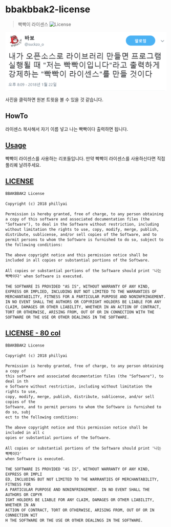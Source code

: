 # bbakbbak2-license

> 빡빡이 라이센스 ![License](https://img.shields.io/badge/License-bbakbbak2-blue.svg)

[![camefrom](/babo.png)](https://twitter.com/suckzo_o/status/955653573496356864)

사진을 클릭하면 원본 트윗을 볼 수 있을 것 같습니다.

## HowTo

라이센스 복사해서 자기 이름 넣고 나는 빡빡이다 출력하면 됩니다.

## [Usage](/Usages.md)

빡빡이 라이센스를 사용하는 리포들입니다. 만약 빡빡이 라이센스를 사용하신다면 직접 풀리퀘 날려주세요.

## [LICENSE](/LICENSE)

```
BBAKBBAK2 License

Copyright (c) 2018 phillyai

Permission is hereby granted, free of charge, to any person obtaining a copy of this software and associated documentation files (the "Software"), to deal in the Software without restriction, including without limitation the rights to use, copy, modify, merge, publish, distribute, sublicense, and/or sell copies of the Software, and to permit persons to whom the Software is furnished to do so, subject to the following conditions:

The above copyright notice and this permission notice shall be included in all copies or substantial portions of the Software.

All copies or substantial portions of the Software should print '나는 빡빡이다' when Software is executed.

THE SOFTWARE IS PROVIDED "AS IS", WITHOUT WARRANTY OF ANY KIND, EXPRESS OR IMPLIED, INCLUDING BUT NOT LIMITED TO THE WARRANTIES OF MERCHANTABILITY, FITNESS FOR A PARTICULAR PURPOSE AND NONINFRINGEMENT. IN NO EVENT SHALL THE AUTHORS OR COPYRIGHT HOLDERS BE LIABLE FOR ANY CLAIM, DAMAGES OR OTHER LIABILITY, WHETHER IN AN ACTION OF CONTRACT, TORT OR OTHERWISE, ARISING FROM, OUT OF OR IN CONNECTION WITH THE SOFTWARE OR THE USE OR OTHER DEALINGS IN THE SOFTWARE.
```

## [LICENSE - 80 col](/LICENSE-80col)

```
BBAKBBAK2 License

Copyright (c) 2018 phillyai

Permission is hereby granted, free of charge, to any person obtaining a copy of 
this software and associated documentation files (the "Software"), to deal in th
e Software without restriction, including without limitation the rights to use, 
copy, modify, merge, publish, distribute, sublicense, and/or sell copies of the 
Software, and to permit persons to whom the Software is furnished to do so, subj
ect to the following conditions:

The above copyright notice and this permission notice shall be included in all c
opies or substantial portions of the Software.

All copies or substantial portions of the Software should print '나는 빡빡이다' 
when Software is executed.

THE SOFTWARE IS PROVIDED "AS IS", WITHOUT WARRANTY OF ANY KIND, EXPRESS OR IMPLI
ED, INCLUDING BUT NOT LIMITED TO THE WARRANTIES OF MERCHANTABILITY, FITNESS FOR 
A PARTICULAR PURPOSE AND NONINFRINGEMENT. IN NO EVENT SHALL THE AUTHORS OR COPYR
IGHT HOLDERS BE LIABLE FOR ANY CLAIM, DAMAGES OR OTHER LIABILITY, WHETHER IN AN 
ACTION OF CONTRACT, TORT OR OTHERWISE, ARISING FROM, OUT OF OR IN CONNECTION WIT
H THE SOFTWARE OR THE USE OR OTHER DEALINGS IN THE SOFTWARE.
```